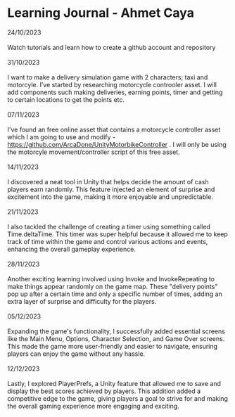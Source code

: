 # Learning Journal - Ahmet Caya

24/10/2023
<br/><br/>
Watch tutorials and learn how to create a github account and repository
<br/><br/>
31/10/2023
<br/><br/>
I want to make a delivery simulation game with 2 characters; taxi and motorcyle. I’ve started by researching motorcycle controoler asset. I will add components such making deliveries, earning points, timer and getting to certain locations to get the points etc.
<br/><br/>
07/11/2023
<br/><br/>
I've found an free online asset that contains a motorcycle controller asset which I am going to use and modify - https://github.com/ArcaDone/UnityMotorbikeController . I will only be using the motorcyle movement/controller script of this free asset. 
<br/><br/>
14/11/2023
<br/><br/>
I discovered a neat tool in Unity that helps decide the amount of cash players earn randomly. This feature injected an element of surprise and excitement into the game, making it more enjoyable and unpredictable.
<br/><br/>
21/11/2023
<br/><br/>
I also tackled the challenge of creating a timer using something called Time.deltaTime. This timer was super helpful because it allowed me to keep track of time within the game and control various actions and events, enhancing the overall gameplay experience.
<br/><br/>
28/11/2023
<br/><br/>
Another exciting learning involved using Invoke and InvokeRepeating to make things appear randomly on the game map. These "delivery points" pop up after a certain time and only a specific number of times, adding an extra layer of surprise and difficulty for the players.
<br/><br/>
05/12/2023
<br/><br/>
Expanding the game's functionality, I successfully added essential screens like the Main Menu, Options, Character Selection, and Game Over screens. This made the game more user-friendly and easier to navigate, ensuring players can enjoy the game without any hassle.
<br/><br/>
12/12/2023
<br/><br/>
Lastly, I explored PlayerPrefs, a Unity feature that allowed me to save and display the best scores achieved by players. This addition added a competitive edge to the game, giving players a goal to strive for and making the overall gaming experience more engaging and exciting.
